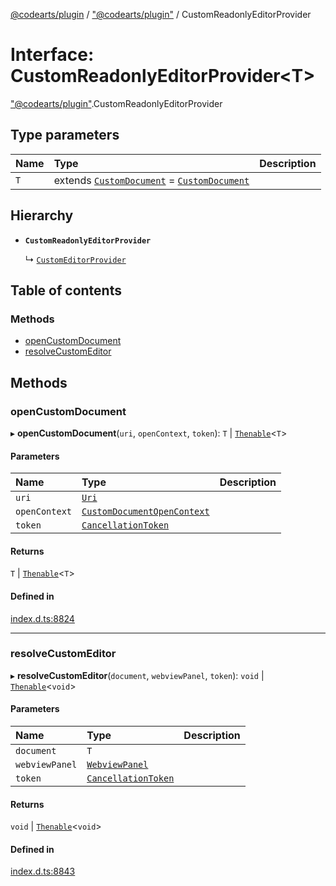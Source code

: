 [@codearts/plugin](../README.md) / ["@codearts/plugin"](../modules/_codearts_plugin_.md) / CustomReadonlyEditorProvider

# Interface: CustomReadonlyEditorProvider<T\>

["@codearts/plugin"](../modules/_codearts_plugin_.md).CustomReadonlyEditorProvider

## Type parameters

| Name | Type | Description |
| :------ | :------ | :------ |
| `T` | extends [`CustomDocument`](codearts_plugin_.CustomDocument.md) = [`CustomDocument`](codearts_plugin_.CustomDocument.md) |  |

## Hierarchy

- **`CustomReadonlyEditorProvider`**

  ↳ [`CustomEditorProvider`](codearts_plugin_.CustomEditorProvider.md)

## Table of contents

### Methods

- [openCustomDocument](codearts_plugin_.CustomReadonlyEditorProvider.md#opencustomdocument)
- [resolveCustomEditor](codearts_plugin_.CustomReadonlyEditorProvider.md#resolvecustomeditor)

## Methods

### openCustomDocument

▸ **openCustomDocument**(`uri`, `openContext`, `token`): `T` \| [`Thenable`](Thenable.md)<`T`\>

#### Parameters

| Name | Type | Description |
| :------ | :------ | :------ |
| `uri` | [`Uri`](../classes/codearts_plugin_.Uri.md) |  |
| `openContext` | [`CustomDocumentOpenContext`](codearts_plugin_.CustomDocumentOpenContext.md) |  |
| `token` | [`CancellationToken`](codearts_plugin_.CancellationToken.md) |  |

#### Returns

`T` \| [`Thenable`](Thenable.md)<`T`\>

#### Defined in

[index.d.ts:8824](https://github.com/huaweicloud/cloudide-plugin-api/blob/84e382d/index.d.ts#L8824)

___

### resolveCustomEditor

▸ **resolveCustomEditor**(`document`, `webviewPanel`, `token`): `void` \| [`Thenable`](Thenable.md)<`void`\>

#### Parameters

| Name | Type | Description |
| :------ | :------ | :------ |
| `document` | `T` |  |
| `webviewPanel` | [`WebviewPanel`](codearts_plugin_.WebviewPanel.md) |  |
| `token` | [`CancellationToken`](codearts_plugin_.CancellationToken.md) |  |

#### Returns

`void` \| [`Thenable`](Thenable.md)<`void`\>

#### Defined in

[index.d.ts:8843](https://github.com/huaweicloud/cloudide-plugin-api/blob/84e382d/index.d.ts#L8843)
